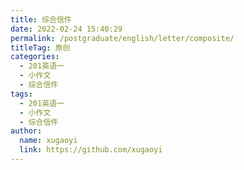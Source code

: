 ```yaml
---
title: 综合信件
date: 2022-02-24 15:40:29
permalink: /postgraduate/english/letter/composite/
titleTag: 原创
categories: 
  - 201英语一
  - 小作文
  - 综合信件
tags: 
  - 201英语一
  - 小作文
  - 综合信件
author: 
  name: xugaoyi
  link: https://github.com/xugaoyi
---
```

